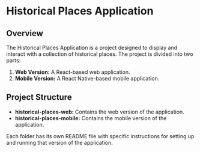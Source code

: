 
# Historical Places Application

## Overview

The Historical Places Application is a project designed to display and interact with a collection of historical places. The project is divided into two parts:

1. **Web Version:** A React-based web application.
2. **Mobile Version:** A React Native-based mobile application.

## Project Structure

- **historical-places-web:** Contains the web version of the application.
- **historical-places-mobile:** Contains the mobile version of the application.

Each folder has its own README file with specific instructions for setting up and running that version of the application.
